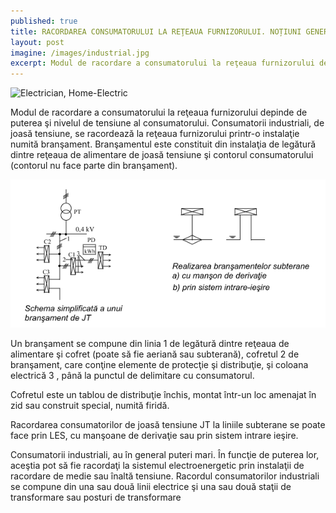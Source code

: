 ```yaml
---
published: true
title: RACORDAREA CONSUMATORULUI LA REŢEAUA FURNIZORULUI. NOȚIUNI GENERALE
layout: post
imagine: /images/industrial.jpg
excerpt: Modul de racordare a consumatorului la reţeaua furnizorului depinde de puterea şi nivelul de tensiune al consumatorului.
---
```


 
![Electrician, Home-Electric](/images/industrial.PNG)

Modul de racordare a consumatorului la reţeaua furnizorului depinde de puterea şi nivelul de tensiune al consumatorului. Consumatorii industriali, de joasă tensiune, se racordează la reţeaua furnizorului printr-o instalaţie numită branşament.
Branşamentul este constituit din instalaţia de legătură dintre reţeaua de alimentare de joasă tensiune şi contorul consumatorului (contorul nu face parte din branşament).


![Electrician, Home-Electric](/images/bransament.PNG)




Un branşament se compune din linia 1 de legătură dintre reţeaua de alimentare şi cofret (poate să fie aeriană sau subterană), cofretul 2 de branşament, care conţine elemente de protecţie şi distribuţie, şi coloana electrică 3 , până la punctul de delimitare cu consumatorul.

Cofretul este un tablou de distribuţie închis, montat într-un loc amenajat în zid sau construit special, numită firidă.

Racordarea consumatorilor de joasă tensiune JT la liniile subterane se poate face prin LES, cu manşoane de derivaţie sau prin sistem intrare ieşire.

Consumatorii industriali, au în general puteri mari. În funcţie de puterea lor, aceştia pot să fie racordaţi la sistemul electroenergetic prin instalaţii de racordare de medie sau înaltă tensiune. Racordul consumatorilor industriali se compune din una sau două linii electrice şi una sau două staţii de transformare sau posturi de transformare